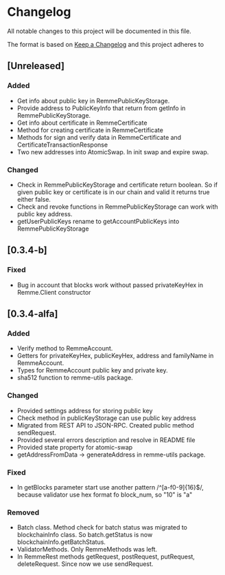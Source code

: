 # Changelog
All notable changes to this project will be documented in this file.

The format is based on [Keep a Changelog](http://keepachangelog.com/en/1.0.0/)
and this project adheres to

## [Unreleased]
### Added
- Get info about public key in RemmePublicKeyStorage.
- Provide address to PublicKeyInfo that return from getInfo in RemmePublicKeyStorage.
- Get info about certificate in RemmeCertificate
- Method for creating certificate in RemmeCertificate
- Methods for sign and verify data in RemmeCertificate and CertificateTransactionResponse
- Two new addresses into AtomicSwap. In init swap and expire swap.

### Changed
- Check in RemmePublicKeyStorage and certificate return boolean. So if given public key or certificate is in our chain and valid it returns true either false.
- Check and revoke functions in RemmePublicKeyStorage can work with public key address.
- getUserPublicKeys rename to getAccountPublicKeys into RemmePublicKeyStorage

## [0.3.4-b]
### Fixed
- Bug in account that blocks work without passed privateKeyHex in Remme.Client constructor

## [0.3.4-alfa]
### Added
- Verify method to RemmeAccount.
- Getters for privateKeyHex, publicKeyHex, address and familyName in RemmeAccount.
- Types for RemmeAccount public key and private key.
- sha512 function to remme-utils package.

### Changed
- Provided settings address for storing public key
- Check method in publicKeyStorage can use public key address
- Migrated from REST API to JSON-RPC. Created public method sendRequest.
- Provided several errors description and resolve in README file
- Provided state property for atomic-swap
- getAddressFromData -> generateAddress in remme-utils package.

### Fixed
- In getBlocks parameter start use another pattern /^\[a-f0-9]{16}$/, because validator use hex format fo block_num, so "10" is "a"

### Removed
- Batch class. Method check for batch status was migrated to blockchainInfo class. So batch.getStatus is now blockchainInfo.getBatchStatus.
- ValidatorMethods. Only RemmeMethods was left.
- In RemmeRest methods getRequest, postRequest, putRequest, deleteRequest. Since now we use sendRequest.